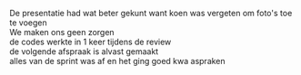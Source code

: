 De presentatie had wat beter gekunt want koen was vergeten om foto's toe te voegen
<br>
We maken ons geen zorgen 
<br>
de codes werkte in 1 keer tijdens de review
<br>
de volgende afspraak is alvast gemaakt
<br>
alles van de sprint was af en het ging goed kwa aspraken
